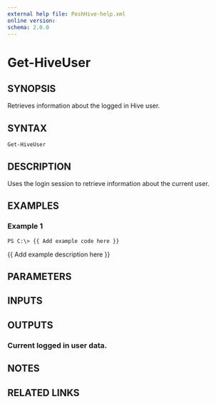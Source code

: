 ```yaml
---
external help file: PoshHive-help.xml
online version: 
schema: 2.0.0
---
```


# Get-HiveUser

## SYNOPSIS
Retrieves information about the logged in Hive user.

## SYNTAX

```
Get-HiveUser
```

## DESCRIPTION
Uses the login session to retrieve information about the current user.

## EXAMPLES

### Example 1
```
PS C:\> {{ Add example code here }}
```

{{ Add example description here }}

## PARAMETERS

## INPUTS

## OUTPUTS

### Current logged in user data.

## NOTES

## RELATED LINKS

